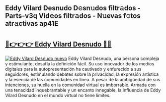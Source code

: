 ## Eddy Vilard Desnudo D𝚎sn𝚞dos filtr𝚊dos - Parts-v3q Vid𝚎os filtr𝚊dos - N𝚞evas f𝚘tos atr𝚊ctivas ap41E

# <h2><a href="http://mb3t81.tromn.icu/?c=Eddy+Vilard+Desnudo">🔗👉👉👉 Eddy Vilard Desnudo 🔗🔗</a></h2>

[![Eddy Vilard Desnudo nuevo](https://i.imgur.com/pEAQMta.gif)](http://mb3t81.tromn.icu/?c=Eddy+Vilard+Desnudo)
Eddy Vilard Desnudo, una persona compleja y estimulante, desafía la definición fácil. Su uso innovador de los medios digitales para la autopresentación ha cautivado y enfurecido a sus seguidores, estimulando debates sobre la privacidad, la expresión artística y la esencia de las comunidades en línea. A pesar de la ambigüedad de sus intenciones, su huella en la comunidad virtual es imborrable. Armada con una tenacidad inquebrantable y un encanto innegable, la influencia de Eddy Vilard Desnudo en el mundo virtual no tiene límites.
